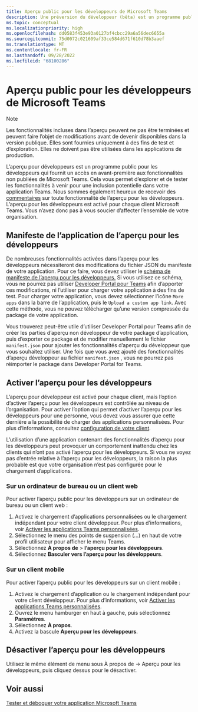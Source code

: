 ```yaml
---
title: Aperçu public pour les développeurs de Microsoft Teams
description: Une préversion du développeur (bêta) est un programme public qui permet d’explorer et de tester les fonctionnalités à venir en vue d’une inclusion potentielle dans votre application Microsoft Teams.
ms.topic: conceptual
ms.localizationpriority: high
ms.openlocfilehash: dd0583f453e93a0127bf4cbcc29a6a56dec6655a
ms.sourcegitcommit: 75d0072c021609af33ce584d671f610d78b3aaef
ms.translationtype: MT
ms.contentlocale: fr-FR
ms.lasthandoff: 09/28/2022
ms.locfileid: "68100286"
---
```

# <a name="public-developer-preview-for-teams"></a>Aperçu public pour les développeurs de Microsoft Teams

>[!NOTE]
>Les fonctionnalités incluses dans l’aperçu peuvent ne pas être terminées et peuvent faire l’objet de modifications avant de devenir disponibles dans la version publique. Elles sont fournies uniquement à des fins de test et d’exploration. Elles ne doivent pas être utilisées dans les applications de production.

L’aperçu pour développeurs est un programme public pour les développeurs qui fournit un accès en avant-première aux fonctionnalités non publiées de Microsoft Teams. Cela vous permet d’explorer et de tester les fonctionnalités à venir pour une inclusion potentielle dans votre application Teams. Nous sommes également heureux de recevoir des [commentaires](~/feedback.md) sur toute fonctionnalité de l’aperçu pour les développeurs. L’aperçu pour les développeurs est activé pour chaque client Microsoft Teams. Vous n’avez donc pas à vous soucier d’affecter l’ensemble de votre organisation.

## <a name="developer-preview-app-manifest"></a>Manifeste de l’application de l’aperçu pour les développeurs

De nombreuses fonctionnalités activées dans l’aperçu pour les développeurs nécessiteront des modifications du fichier JSON du manifeste de votre application. Pour ce faire, vous devez utiliser le [schéma de manifeste de l’aperçu pour les développeurs.](~/resources/schema/manifest-schema-dev-preview.md) Si vous utilisez ce schéma, vous ne pourrez pas utiliser [Developer Portal pour Teams](~/concepts/build-and-test/teams-developer-portal.md) afin d’apporter ces modifications, ni l’utiliser pour charger votre application à des fins de test. Pour charger votre application, vous devez sélectionner l’icône `More apps` dans la barre de l’application, puis le `Upload a custom app link`. Avec cette méthode, vous ne pouvez télécharger qu’une version compressée du package de votre application.

Vous trouverez peut-être utile d’utiliser Developer Portal pour Teams afin de créer les parties d’aperçu non développeur de votre package d’application, puis d’exporter ce package et de modifier manuellement le fichier `manifest.json` pour ajouter les fonctionnalités d’aperçu du développeur que vous souhaitez utiliser. Une fois que vous avez ajouté des fonctionnalités d’aperçu développeur au fichier `manifest.json` , vous ne pourrez pas réimporter le package dans Developer Portal for Teams.

## <a name="enable-developer-preview"></a>Activer l’aperçu pour les développeurs

L’aperçu pour développeur est activé pour chaque client, mais l’option d’activer l’aperçu pour les développeurs est contrôlée au niveau de l’organisation. Pour activer l’option qui permet d’activer l’aperçu pour les développeurs pour une personne, vous devez vous assurer que cette dernière a la possibilité de charger des applications personnalisées. Pour plus d’informations, consultez [configuration de votre client](~/concepts/build-and-test/prepare-your-o365-tenant.md).

L’utilisation d’une application contenant des fonctionnalités d’aperçu pour les développeurs peut provoquer un comportement inattendu chez les clients qui n’ont pas activé l’aperçu pour les développeurs. Si vous ne voyez pas d’entrée relative à l’aperçu pour les développeurs, la raison la plus probable est que votre organisation n’est pas configurée pour le chargement d’applications.

### <a name="on-a-desktop-or-web-client"></a>Sur un ordinateur de bureau ou un client web

Pour activer l’aperçu public pour les développeurs sur un ordinateur de bureau ou un client web :

1. Activez le chargement d’applications personnalisées ou le chargement indépendant pour votre client développeur. Pour plus d’informations, voir [Activer les applications Teams personnalisées](../../concepts/build-and-test/prepare-your-o365-tenant.md#enable-custom-teams-apps-and-turn-on-custom-app-uploading).
1. Sélectionnez le menu des points de suspension (...) en haut de votre profil utilisateur pour afficher le menu Teams.
1. Sélectionnez **À propos de** >  **l’aperçu pour les développeurs**.
1. Sélectionnez **Basculer vers l’aperçu pour les développeurs**.

### <a name="on-a-mobile-client"></a>Sur un client mobile

Pour activer l’aperçu public pour les développeurs sur un client mobile :

1. Activez le chargement d’application ou le chargement indépendant pour votre client développeur. Pour plus d’informations, voir [Activer les applications Teams personnalisées](../../concepts/build-and-test/prepare-your-o365-tenant.md#enable-custom-teams-apps-and-turn-on-custom-app-uploading).
1. Ouvrez le menu hamburger en haut à gauche, puis sélectionnez **Paramètres**.
1. Sélectionnez **À propos**.
1. Activez la bascule **Aperçu pour les développeurs**.

## <a name="disable-developer-preview"></a>Désactiver l’aperçu pour les développeurs

Utilisez le même élément de menu sous À propos de → Aperçu pour les développeurs, puis cliquez dessus pour le désactiver.

## <a name="see-also"></a>Voir aussi

[Tester et déboguer votre application Microsoft Teams](~/concepts/build-and-test/debug.md)
